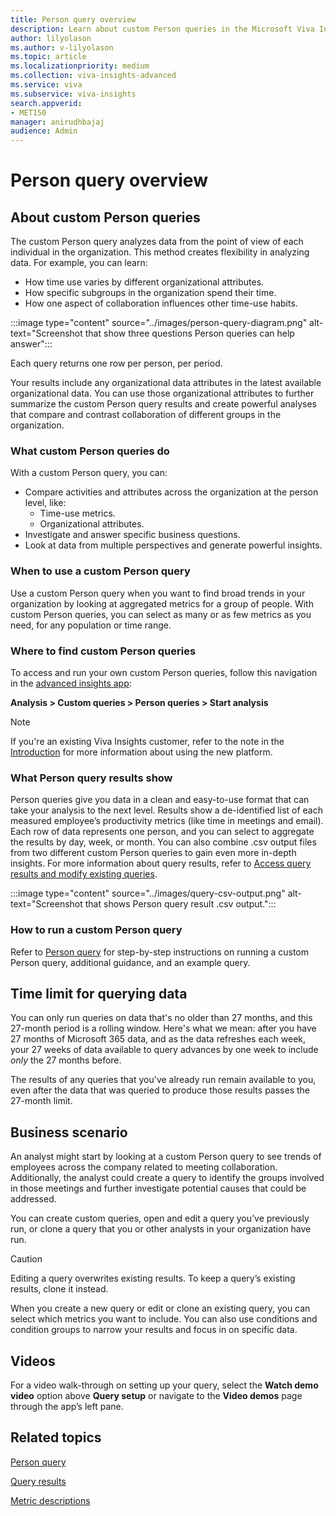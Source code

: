```yaml
---
title: Person query overview
description: Learn about custom Person queries in the Microsoft Viva Insights advanced insights app
author: lilyolason
ms.author: v-lilyolason
ms.topic: article
ms.localizationpriority: medium 
ms.collection: viva-insights-advanced 
ms.service: viva 
ms.subservice: viva-insights 
search.appverid: 
- MET150 
manager: anirudhbajaj
audience: Admin
---
```


# Person query overview

## About custom Person queries

The custom Person query analyzes data from the point of view of each individual in the organization. This method  creates flexibility in analyzing data. For example, you can learn:

* How time use varies by different organizational attributes.
* How specific subgroups in the organization spend their time.
* How one aspect of collaboration influences other time-use habits.

:::image type="content" source="../images/person-query-diagram.png" alt-text="Screenshot that show three questions Person queries can help answer":::

Each query returns one row per person, per period.

Your results include any organizational data attributes in the latest available organizational data. You can use those organizational attributes to further summarize the custom Person query results and create powerful analyses that compare and contrast collaboration of different groups in the organization.

### What custom Person queries do

With a custom Person query, you can:

* Compare activities and attributes across the organization at the person level, like:
    * Time-use metrics.
    * Organizational attributes.
* Investigate and answer specific business questions.
* Look at data from multiple perspectives and generate powerful insights.

### When to use a custom Person query

Use a custom Person query when you want to find broad trends in your organization by looking at aggregated metrics for a group of people. With custom Person queries, you can select as many or as few metrics as you need, for any population or time range.

### Where to find custom Person queries

To access and run your own custom Person queries, follow this navigation in the [advanced insights app](https://go.microsoft.com/fwlink/?linkid=2201482):

**Analysis > Custom queries > Person queries > Start analysis**

>[!Note]
>If you're an existing Viva Insights customer, refer to the note in the [Introduction](../introduction-to-advanced-insights.md) for more information about using the new platform.

### What Person query results show

Person queries give you data in a clean and easy-to-use format that can take your analysis to the next level. Results show a de-identified list of each measured employee’s productivity metrics (like time in meetings and email). Each row of data represents one person, and you can select to aggregate the results by day, week, or month. You can also combine .csv output files from two different custom Person queries to gain even more in-depth insights. For more information about query results, refer to [Access query results and modify existing queries](./query-results.md). 

:::image type="content" source="../images/query-csv-output.png" alt-text="Screenshot that shows Person query result .csv output.":::

### How to run a custom Person query

Refer to [Person query](./person-query.md) for step-by-step instructions on running a custom Person query, additional guidance, and an example query.

## Time limit for querying data

You can only run queries on data that's no older than 27 months, and this 27-month period is a rolling window. Here's what we mean: after you have 27 months of Microsoft 365 data, and as the data refreshes each week, your 27 weeks of data available to query advances by one week to include *only* the 27 months before.

The results of any queries that you've already run remain available to you, even after the data that was queried to produce those results passes the 27-month limit.

## Business scenario

An analyst might start by looking at a custom Person query to see trends of employees across the company related to meeting collaboration. Additionally, the analyst could create a query to identify the groups involved in those meetings and further investigate potential causes that could be addressed.

You can create custom queries, open and edit a query you’ve previously run, or clone a query that you or other analysts in your organization have run.

>[!Caution]
>Editing a query overwrites existing results. To keep a query’s existing results, clone it instead.

When you create a new query or edit or clone an existing query, you can select which metrics you want to include. You can also use conditions and condition groups to narrow your results and focus in on specific data.

## Videos

For a video walk-through on setting up your query, select the **Watch demo video** option above **Query setup** or navigate to the **Video demos** page through the app’s left pane.

## Related topics

[Person query](./person-query.md)

[Query results](./query-results.md)

[Metric descriptions](../reference/metrics.md)

